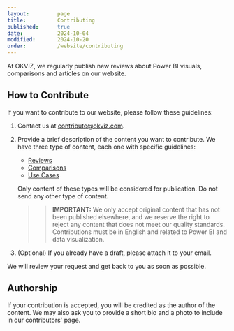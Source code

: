 ```yaml
---
layout:         page
title:          Contributing
published:      true
date:           2024-10-04
modified:       2024-10-20
order:          /website/contributing
---
```


At OKVIZ, we regularly publish new reviews about Power BI visuals, comparisons and articles on our website. 

## How to Contribute

If you want to contribute to our website, please follow these guidelines:

1. Contact us at [contribute@okviz.com](mailto:contribute@okviz.com).
2. Provide a brief description of the content you want to contribute. We have three type of content, each one with specific guidelines:

    - [Reviews](review-guidelines/index.md)
    - [Comparisons](comparison-guidelines.md)
    - [Use Cases](use-case-guidelines.md)

    Only content of these types will be considered for publication. Do not send any other type of content.

    >> **IMPORTANT:** We only accept original content that has not been published elsewhere, and we reserve the right to reject any content that does not meet our quality standards. Contributions must be in English and related to Power BI and data visualization.

3. (Optional) If you already have a draft, please attach it to your email. 

We will review your request and get back to you as soon as possible.

## Authorship

If your contribution is accepted, you will be credited as the author of the content. We may also ask you to provide a short bio and a photo to include in our contributors' page.